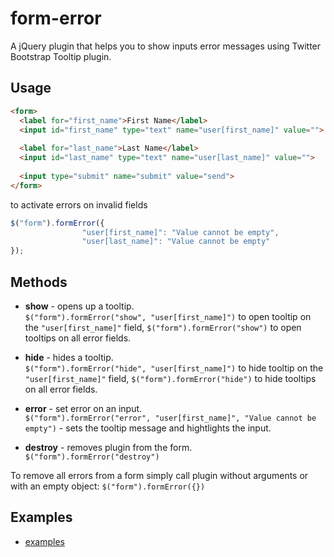 form-error
==========

A jQuery plugin that helps you to show inputs error messages using Twitter Bootstrap Tooltip plugin.

## Usage ##

```html
<form>
  <label for="first_name">First Name</label> 
  <input id="first_name" type="text" name="user[first_name]" value="">
  
  <label for="last_name">Last Name</label> 
  <input id="last_name" type="text" name="user[last_name]" value="">
  
  <input type="submit" name="submit" value="send">
</form>
```

to activate errors on invalid fields

```js
$("form").formError({
				"user[first_name]": "Value cannot be empty",
				"user[last_name]": "Value cannot be empty"
});
```

## Methods ##

* __show__ - opens up a tooltip.  
  `$("form").formError("show", "user[first_name]")` to open tooltip on the `"user[first_name]"` field,
  `$("form").formError("show")` to open tooltips on all error fields.
  
* __hide__ - hides a tooltip.  
  `$("form").formError("hide", "user[first_name]")` to hide tooltip on the `"user[first_name]"` field,
  `$("form").formError("hide")` to hide tooltips on all error fields.
  
* __error__ - set error on an input.  
  `$("form").formError("error", "user[first_name]", "Value cannot be empty")` - sets the tooltip message and hightlights the input.
  
* __destroy__ - removes plugin from the form.  
  `$("form").formError("destroy")`

To remove all errors from a form simply call plugin without arguments or with an empty object: `$("form").formError({})`

## Examples ##

* [examples](http://claustrofob.github.io/form-error/demo/)
